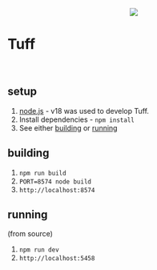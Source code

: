 
<p align="center">
    <image src="static/favicon.png">
    <h1>Tuff</h1>
</p>

<br>

## setup

1. [node.js](https://nodejs.org/en) - v18 was used to develop Tuff.
2. Install dependencies - `npm install`
3. See either [building](#building) or [running](#building)

## building

1. `npm run build`
2. `PORT=8574 node build`
3. `http://localhost:8574`

## running

(from source)

1. `npm run dev`
2. `http://localhost:5458`